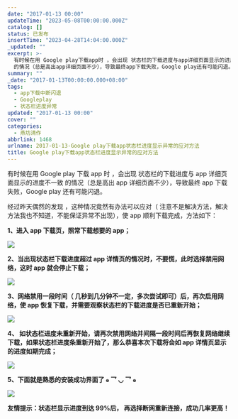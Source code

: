 ```yaml
---
date: "2017-01-13 00:00"
updateTime: "2023-05-08T00:00:00.000Z"
catalog: []
status: 已发布
insertTime: "2023-04-28T14:04:00.000Z"
_updated: ""
excerpt: >-
  有时候在用 Google play下载app时 ，会出现 状态栏的下载进度与app详细页面显示的进度不一致
  的情况（总是高出app详细页面不少），导致最终app下载失败，Google play还有可能闪退。
summary: ""
_date: "2017-01-13T00:00:00.000+08:00"
tags:
  - app下载中断闪退
  - Googleplay
  - 状态栏进度异常
updated: "2017-01-13 00:00"
cover: ""
categories:
  - 燕坊清作
abbrlink: 1468
urlname: 2017-01-13-Google play下载app状态栏进度显示异常的应对方法
title: Google play下载app状态栏进度显示异常的应对方法
---
```


有时候在用 Google play 下载 app 时 ，会出现 状态栏的下载进度与 app 详细页面显示的进度不一致 的情况（总是高出 app 详细页面不少），导致最终 app 下载失败，Google play 还有可能闪退。

经过昨天偶然的发现 ，这种情况竟然有办法可以应对（ 注意不是解决方法，解决方法我也不知道，不能保证异常不出现），使 app 顺利下载完成，方法如下：

**1、进入 app 下载页，照常下载想要的 app；**

![](http://image.bmqy.net/uploads/2017/13/201701131484284616289857.png)

**2、当出现状态栏下载进度超过 app 详情页的情况时，不要慌，此时选择禁用网络，这时 app 就会停止下载；**

![](http://image.bmqy.net/uploads/2017/13/201701131484284615300790.png)

**3、网络禁用一段时间（ 几秒到几分钟不一定，多次尝试即可）后，再次启用网络，使 app 恢复下载，并需要观察状态栏的下载进度是否已重新开始；**

![](http://image.bmqy.net/uploads/2017/13/201701131484284615832577.png)

**4、 如状态栏进度未重新开始，请再次禁用网络并间隔一段时间后再恢复网络继续下载，如果状态栏进度条重新开始了，那么恭喜本次下载将会如 app 详情页显示的进度如期完成；**

![](http://image.bmqy.net/uploads/2017/13/201701131484284616410162.png)

**5、下面就是熟悉的安装成功界面了 ๑ 乛 ◡ 乛 ๑**

![](http://image.bmqy.net/uploads/2017/13/201701131484284616494407.jpg)

**友情提示：状态栏显示进度到达 99%后， 再选择断网重新连接，成功几率更高！**
